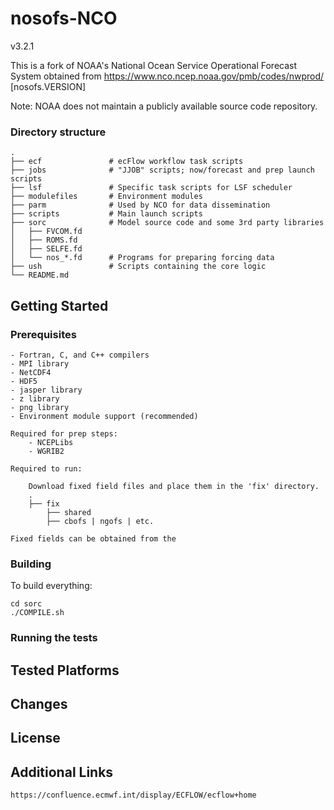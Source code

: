 # nosofs-NCO

v3.2.1

This is a fork of NOAA's National Ocean Service Operational Forecast System obtained from https://www.nco.ncep.noaa.gov/pmb/codes/nwprod/ [nosofs.VERSION]

Note: NOAA does not maintain a publicly available source code repository.

### Directory structure

    .
    ├── ecf               # ecFlow workflow task scripts
    ├── jobs              # "JJOB" scripts; now/forecast and prep launch scripts
    ├── lsf               # Specific task scripts for LSF scheduler
    ├── modulefiles       # Environment modules
    ├── parm              # Used by NCO for data dissemination
    ├── scripts           # Main launch scripts
    ├── sorc              # Model source code and some 3rd party libraries
    │   ├── FVCOM.fd
    │   ├── ROMS.fd
    │   ├── SELFE.fd
    │   └── nos_*.fd      # Programs for preparing forcing data
    ├── ush               # Scripts containing the core logic
    └── README.md

## Getting Started

### Prerequisites
    - Fortran, C, and C++ compilers
    - MPI library
    - NetCDF4
    - HDF5
    - jasper library
    - z library
    - png library
    - Environment module support (recommended)
    
    Required for prep steps:
        - NCEPLibs
        - WGRIB2
        
    Required to run:
    
        Download fixed field files and place them in the 'fix' directory. 
        .
        ├── fix
            ├── shared
            ├── cbofs | ngofs | etc.
   
    Fixed fields can be obtained from the             

### Building

To build everything:
    
```
cd sorc
./COMPILE.sh
```
    
### Running the tests

## Tested Platforms

## Changes

## License

## Additional Links
    https://confluence.ecmwf.int/display/ECFLOW/ecflow+home
